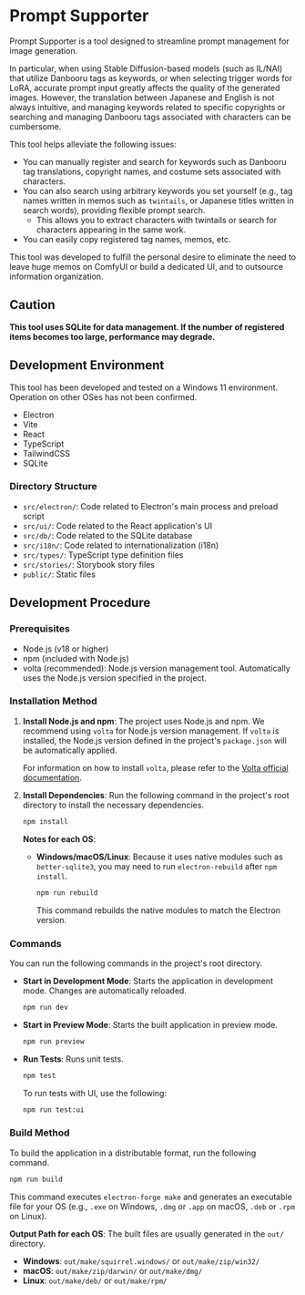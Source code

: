 # Prompt Supporter

Prompt Supporter is a tool designed to streamline prompt management for image generation.

In particular, when using Stable Diffusion-based models (such as IL/NAI) that utilize Danbooru tags as keywords, or when selecting trigger words for LoRA, accurate prompt input greatly affects the quality of the generated images. However, the translation between Japanese and English is not always intuitive, and managing keywords related to specific copyrights or searching and managing Danbooru tags associated with characters can be cumbersome.

This tool helps alleviate the following issues:

- You can manually register and search for keywords such as Danbooru tag translations, copyright names, and costume sets associated with characters.
- You can also search using arbitrary keywords you set yourself (e.g., tag names written in memos such as `twintails`, or Japanese titles written in search words), providing flexible prompt search.
  - This allows you to extract characters with twintails or search for characters appearing in the same work.
- You can easily copy registered tag names, memos, etc.

This tool was developed to fulfill the personal desire to eliminate the need to leave huge memos on ComfyUI or build a dedicated UI, and to outsource information organization.

## Caution

**This tool uses SQLite for data management. If the number of registered items becomes too large, performance may degrade.**

## Development Environment

This tool has been developed and tested on a Windows 11 environment. Operation on other OSes has not been confirmed.

- Electron
- Vite
- React
- TypeScript
- TailwindCSS
- SQLite

### Directory Structure

-   `src/electron/`: Code related to Electron's main process and preload script
-   `src/ui/`: Code related to the React application's UI
-   `src/db/`: Code related to the SQLite database
-   `src/i18n/`: Code related to internationalization (i18n)
-   `src/types/`: TypeScript type definition files
-   `src/stories/`: Storybook story files
-   `public/`: Static files

## Development Procedure

### Prerequisites

-   Node.js (v18 or higher)
-   npm (included with Node.js)
-   volta (recommended): Node.js version management tool. Automatically uses the Node.js version specified in the project.

### Installation Method

1.  **Install Node.js and npm**:
    The project uses Node.js and npm. We recommend using `volta` for Node.js version management. If `volta` is installed, the Node.js version defined in the project's `package.json` will be automatically applied.

    For information on how to install `volta`, please refer to the [Volta official documentation](https://docs.volta.sh/guide/getting-started).

2.  **Install Dependencies**:
    Run the following command in the project's root directory to install the necessary dependencies.

    ```bash
    npm install
    ```

    **Notes for each OS**:
    -   **Windows/macOS/Linux**: Because it uses native modules such as `better-sqlite3`, you may need to run `electron-rebuild` after `npm install`.
        ```bash
        npm run rebuild
        ```
        This command rebuilds the native modules to match the Electron version.

### Commands

You can run the following commands in the project's root directory.

-   **Start in Development Mode**:
    Starts the application in development mode. Changes are automatically reloaded.
    ```bash
    npm run dev
    ```

-   **Start in Preview Mode**:
    Starts the built application in preview mode.
    ```bash
    npm run preview
    ```

-   **Run Tests**:
    Runs unit tests.
    ```bash
    npm test
    ```
    To run tests with UI, use the following:
    ```bash
    npm run test:ui
    ```

### Build Method

To build the application in a distributable format, run the following command.

```bash
npm run build
```

This command executes `electron-forge make` and generates an executable file for your OS (e.g., `.exe` on Windows, `.dmg` or `.app` on macOS, `.deb` or `.rpm` on Linux).

**Output Path for each OS**:
The built files are usually generated in the `out/` directory.
-   **Windows**: `out/make/squirrel.windows/` or `out/make/zip/win32/`
-   **macOS**: `out/make/zip/darwin/` or `out/make/dmg/`
-   **Linux**: `out/make/deb/` or `out/make/rpm/`
